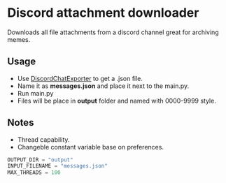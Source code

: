 # Discord attachment downloader

Downloads all file attachments from a discord channel great for archiving memes.

## Usage

- Use [DiscordChatExporter]("https://github.com/Tyrrrz/DiscordChatExporter") to get a .json file.
- Name it as **messages.json** and place it next to the main.py.
- Run main.py
- Files will be place in **output** folder and named with 0000-9999 style.

## Notes

- Thread capability.
- Changeble constant variable base on preferences.

```python
OUTPUT_DIR = "output"
INPUT_FILENAME = "messages.json"
MAX_THREADS = 100
```
